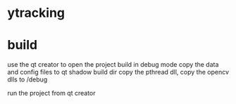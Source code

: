 # ytracking

# build
use the qt creator to open the project
build in debug mode
copy the data and config files to qt shadow build dir
copy the pthread dll, copy the opencv dlls to <build dir>/debug

run the project from qt creator



